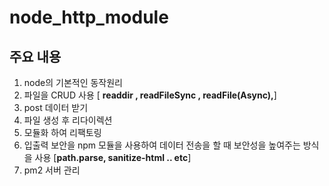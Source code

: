 # node_http_module
## 주요 내용
1. node의 기본적인 동작원리 
2. 파일을 CRUD 사용 
 [ __readdir , readFileSync , readFile(Async),__]
3. post 데이터 받기 
4. 파일 생성 후 리다이렉션
5. 모듈화 하여 리팩토링
6. 입출력 보안을 npm 모듈을 사용하여 데이터 전송을 할 때 보안성을 높여주는 방식을 사용 [__path.parse, sanitize-html .. etc__]
7. pm2 서버 관리 